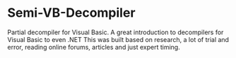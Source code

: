 # Semi-VB-Decompiler
Partial decompiler for Visual Basic. A great introduction to decompilers for Visual Basic to even .NET
This was built based on research, a lot of trial and error, reading online forums, articles and just expert timing.
